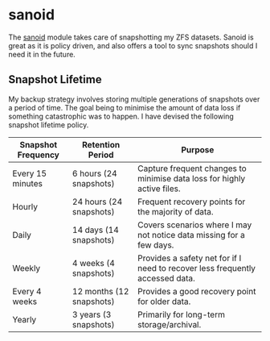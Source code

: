 # sanoid

The [sanoid](https://github.com/jimsalterjrs/sanoid) module takes care of snapshotting my ZFS datasets. Sanoid is great as it is policy driven, and also offers a tool to sync snapshots should I need it in the future.

## Snapshot Lifetime

My backup strategy involves storing multiple generations of snapshots over a period of time. The goal being to minimise the amount of data loss if something catastrophic was to happen. I have devised the following snapshot lifetime policy.

| Snapshot Frequency | Retention Period         | Purpose                                                                       |
| ------------------ | ------------------------ | ----------------------------------------------------------------------------- |
| Every 15 minutes   | 6 hours (24 snapshots)   | Capture frequent changes to minimise data loss for highly active files.       |
| Hourly             | 24 hours (24 snapshots)  | Frequent recovery points for the majority of data.                            |
| Daily              | 14 days (14 snapshots)   | Covers scenarios where I may not notice data missing for a few days.          |
| Weekly             | 4 weeks (4 snapshots)    | Provides a safety net for if I need to recover less frequently accessed data. |
| Every 4 weeks      | 12 months (12 snapshots) | Provides a good recovery point for older data.                                |
| Yearly             | 3 years (3 snapshots)    | Primarily for long-term storage/archival.                                     |
